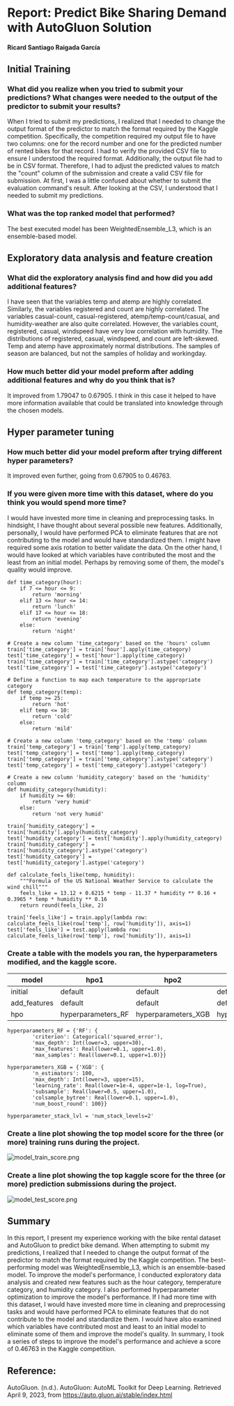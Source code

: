 # Report: Predict Bike Sharing Demand with AutoGluon Solution
#### Ricard Santiago Raigada García

## Initial Training
### What did you realize when you tried to submit your predictions? What changes were needed to the output of the predictor to submit your results?

When I tried to submit my predictions, I realized that I needed to change the output format of the predictor to match the format required by the Kaggle competition. Specifically, the competition required my output file to have two columns: one for the record number and one for the predicted number of rented bikes for that record. I had to verify the provided CSV file to ensure I understood the required format. Additionally, the output file had to be in CSV format. Therefore, I had to adjust the predicted values to match the "count" column of the submission and create a valid CSV file for submission. At first, I was a little confused about whether to submit the evaluation command's result. After looking at the CSV, I understood that I needed to submit my predictions.

### What was the top ranked model that performed?

The best executed model has been WeightedEnsemble_L3, which is an ensemble-based model.

## Exploratory data analysis and feature creation
### What did the exploratory analysis find and how did you add additional features?
I have seen that the variables temp and atemp are highly correlated. Similarly, the variables registered and count are highly correlated. The variables casual-count, casual-registered, atemp/temp-count/casual, and humidity-weather are also quite correlated. However, the variables count, registered, casual, windspeed have very low correlation with humidity. The distributions of registered, casual, windspeed, and count are left-skewed. Temp and atemp have approximately normal distributions. The samples of season are balanced, but not the samples of holiday and workingday.

### How much better did your model preform after adding additional features and why do you think that is?
It improved from 1.79047 to 0.67905. I think in this case it helped to have more information available that could be translated into knowledge through the chosen models.

## Hyper parameter tuning
### How much better did your model preform after trying different hyper parameters?
It improved even further, going from 0.67905 to 0.46763.


### If you were given more time with this dataset, where do you think you would spend more time?
I would have invested more time in cleaning and preprocessing tasks. In hindsight, I have thought about several possible new features. Additionally, personally, I would have performed PCA to eliminate features that are not contributing to the model and would have standardized them. I might have required some axis rotation to better validate the data. On the other hand, I would have looked at which variables have contributed the most and the least from an initial model. Perhaps by removing some of them, the model's quality would improve.


```{Python}
def time_category(hour):
    if 7 <= hour <= 9:
        return 'morning'
    elif 13 <= hour <= 14:
        return 'lunch'
    elif 17 <= hour <= 18:
        return 'evening'
    else:
        return 'night'

# Create a new column 'time_category' based on the 'hours' column
train['time_category'] = train['hour'].apply(time_category)
test['time_category'] = test['hour'].apply(time_category)
train['time_category'] = train['time_category'].astype('category')
test['time_category'] = test['time_category'].astype('category')

# Define a function to map each temperature to the appropriate category
def temp_category(temp):
    if temp >= 25:
        return 'hot'
    elif temp <= 10:
        return 'cold'
    else:
        return 'mild'

# Create a new column 'temp_category' based on the 'temp' column
train['temp_category'] = train['temp'].apply(temp_category)
test['temp_category'] = test['temp'].apply(temp_category)
train['temp_category'] = train['temp_category'].astype('category')
test['temp_category'] = test['temp_category'].astype('category')

# Create a new column 'humidity_category' based on the 'humidity' column
def humidity_category(humidity):
    if humidity >= 60:
        return 'very humid'
    else:
        return 'not very humid'

train['humidity_category'] = train['humidity'].apply(humidity_category)
test['humidity_category'] = test['humidity'].apply(humidity_category)
train['humidity_category'] = train['humidity_category'].astype('category')
test['humidity_category'] = test['humidity_category'].astype('category')

def calculate_feels_like(temp, humidity):
    """Formula of the US National Weather Service to calculate the wind chill"""
    feels_like = 13.12 + 0.6215 * temp - 11.37 * humidity ** 0.16 + 0.3965 * temp * humidity ** 0.16
    return round(feels_like, 2)

train['feels_like'] = train.apply(lambda row: calculate_feels_like(row['temp'], row['humidity']), axis=1)
test['feels_like'] = test.apply(lambda row: calculate_feels_like(row['temp'], row['humidity']), axis=1)
```

### Create a table with the models you ran, the hyperparameters modified, and the kaggle score.
|model|hpo1|hpo2|hpo3|score|
|--|--|--|--|--|
|initial|default|default|default|1.79047|
|add_features|default|default|default|0.67905|
|hpo|hyperparameters_RF|hyperparameters_XGB|hyperparameter_stack_lvl|0.46763|
        
```{Python}
hyperparameters_RF = {'RF': {
        'criterion': Categorical('squared_error'),
        'max_depth': Int(lower=3, upper=30),
        'max_features': Real(lower=0.1, upper=1.0),
        'max_samples': Real(lower=0.1, upper=1.0)}}

hyperparameters_XGB = {'XGB': {
        'n_estimators': 100,
        'max_depth': Int(lower=3, upper=15),
        'learning_rate': Real(lower=1e-4, upper=1e-1, log=True),
        'subsample': Real(lower=0.5, upper=1.0),
        'colsample_bytree': Real(lower=0.1, upper=1.0),
        'num_boost_round': 100}}
    
hyperparameter_stack_lvl = 'num_stack_levels=2'
```

### Create a line plot showing the top model score for the three (or more) training runs during the project.


![model_train_score.png](img/modelo_train_score.png)

### Create a line plot showing the top kaggle score for the three (or more) prediction submissions during the project.


![model_test_score.png](img/modelo_test_score.png)

## Summary

In this report, I present my experience working with the bike rental dataset and AutoGluon to predict bike demand. When attempting to submit my predictions, I realized that I needed to change the output format of the predictor to match the format required by the Kaggle competition. The best-performing model was WeightedEnsemble_L3, which is an ensemble-based model. To improve the model's performance, I conducted exploratory data analysis and created new features such as the hour category, temperature category, and humidity category. I also performed hyperparameter optimization to improve the model's performance. If I had more time with this dataset, I would have invested more time in cleaning and preprocessing tasks and would have performed PCA to eliminate features that do not contribute to the model and standardize them. I would have also examined which variables have contributed most and least to an initial model to eliminate some of them and improve the model's quality. In summary, I took a series of steps to improve the model's performance and achieve a score of 0.46763 in the Kaggle competition.


## Reference:

AutoGluon. (n.d.). AutoGluon: AutoML Toolkit for Deep Learning. Retrieved April 9, 2023, from https://auto.gluon.ai/stable/index.html
